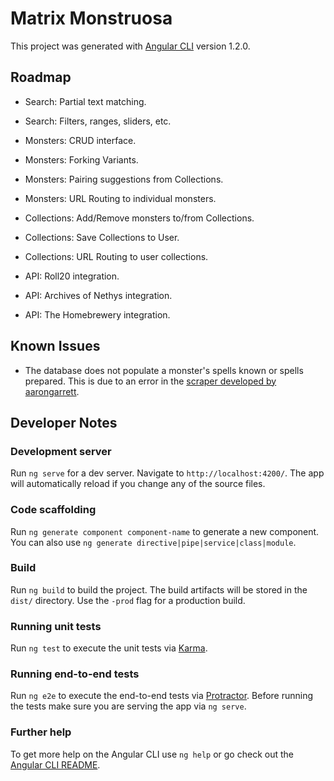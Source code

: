 # Matrix Monstruosa

This project was generated with [Angular CLI](https://github.com/angular/angular-cli) version 1.2.0.

## Roadmap

- Search: Partial text matching.
- Search: Filters, ranges, sliders, etc.

- Monsters: CRUD interface.
- Monsters: Forking Variants.
- Monsters: Pairing suggestions from Collections.
- Monsters: URL Routing to individual monsters.

- Collections: Add/Remove monsters to/from Collections.
- Collections: Save Collections to User.
- Collections: URL Routing to user collections.

- API: Roll20 integration.
- API: Archives of Nethys integration.
- API: The Homebrewery integration.

## Known Issues

- The database does not populate a monster's spells known or spells prepared. This is due to an error in the [scraper developed by aarongarrett](https://github.com/aarongarrett/inspired.roll20).

## Developer Notes

### Development server

Run `ng serve` for a dev server. Navigate to `http://localhost:4200/`. The app will automatically reload if you change any of the source files.

### Code scaffolding

Run `ng generate component component-name` to generate a new component. You can also use `ng generate directive|pipe|service|class|module`.

### Build

Run `ng build` to build the project. The build artifacts will be stored in the `dist/` directory. Use the `-prod` flag for a production build.

### Running unit tests

Run `ng test` to execute the unit tests via [Karma](https://karma-runner.github.io).

### Running end-to-end tests

Run `ng e2e` to execute the end-to-end tests via [Protractor](http://www.protractortest.org/).
Before running the tests make sure you are serving the app via `ng serve`.

### Further help

To get more help on the Angular CLI use `ng help` or go check out the [Angular CLI README](https://github.com/angular/angular-cli/blob/master/README.md).
